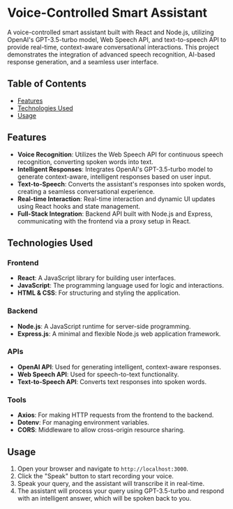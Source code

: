 # Voice-Controlled Smart Assistant

A voice-controlled smart assistant built with React and Node.js, utilizing OpenAI's GPT-3.5-turbo model, Web Speech API, and text-to-speech API to provide real-time, context-aware conversational interactions. This project demonstrates the integration of advanced speech recognition, AI-based response generation, and a seamless user interface.

## Table of Contents
- [Features](#features)
- [Technologies Used](#technologies-used)
- [Usage](#usage)


## Features
- **Voice Recognition**: Utilizes the Web Speech API for continuous speech recognition, converting spoken words into text.
- **Intelligent Responses**: Integrates OpenAI's GPT-3.5-turbo model to generate context-aware, intelligent responses based on user input.
- **Text-to-Speech**: Converts the assistant's responses into spoken words, creating a seamless conversational experience.
- **Real-time Interaction**: Real-time interaction and dynamic UI updates using React hooks and state management.
- **Full-Stack Integration**: Backend API built with Node.js and Express, communicating with the frontend via a proxy setup in React.

## Technologies Used

### Frontend
- **React**: A JavaScript library for building user interfaces.
- **JavaScript**: The programming language used for logic and interactions.
- **HTML & CSS**: For structuring and styling the application.

### Backend
- **Node.js**: A JavaScript runtime for server-side programming.
- **Express.js**: A minimal and flexible Node.js web application framework.

### APIs
- **OpenAI API**: Used for generating intelligent, context-aware responses.
- **Web Speech API**: Used for speech-to-text functionality.
- **Text-to-Speech API**: Converts text responses into spoken words.

### Tools
- **Axios**: For making HTTP requests from the frontend to the backend.
- **Dotenv**: For managing environment variables.
- **CORS**: Middleware to allow cross-origin resource sharing.

## Usage
1. Open your browser and navigate to `http://localhost:3000`.
2. Click the "Speak" button to start recording your voice.
3. Speak your query, and the assistant will transcribe it in real-time.
4. The assistant will process your query using GPT-3.5-turbo and respond with an intelligent answer, which will be spoken back to you.
